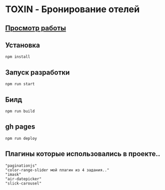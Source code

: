 
# TOXIN - Бронирование отелей



## [Просмотр работы](https://igorpichnenko.github.io/project/)

## Установка
```
npm install
```
## Запуск разработки
```
npm run start
```
## Билд 
```
npm run build
```
## gh pages
```
npm run deploy
```

## Плагины которые использовались в проекте.. 
```
"paginationjs"
"color-range-slider мой плагин из 4 задания.."
"imask"
"air-datepicker"
"slick-carousel"
